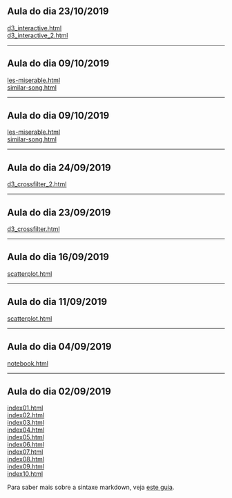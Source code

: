 
## Aula do dia 23/10/2019
[d3_interactive.html](d3_interactive/index.html)<br>
[d3_interactive_2.html](d3_interactive_2/index.html)<br>

---
## Aula do dia 09/10/2019
[les-miserable.html](d3_network/les-miserable/index.html)<br>
[similar-song.html](d3_network/similar-song/index.html)<br>

---
## Aula do dia 09/10/2019
[les-miserable.html](d3_network/les-miserable/index.html)<br>
[similar-song.html](d3_network/similar-song/index.html)<br>

---
## Aula do dia 24/09/2019
[d3_crossfilter_2.html](d3_crossfilter_2/index.html)<br>

---

## Aula do dia 23/09/2019
[d3_crossfilter.html](d3_crossfilter/index.html)<br>

---

## Aula do dia 16/09/2019
[scatterplot.html](d3_update/scatterplot.html)<br>

---

## Aula do dia 11/09/2019
[scatterplot.html](d3_scale/scatterplot.html)<br>

---

## Aula do dia 04/09/2019
[notebook.html](d3_intro/notebook.html)<br>

---

## Aula do dia 02/09/2019

[index01.html](basic/index01.html)<br>
[index02.html](basic/index02.html)<br>
[index03.html](basic/index03.html)<br>
[index04.html](basic/index04.html)<br>
[index05.html](basic/index05.html)<br>
[index06.html](basic/index06.html)<br>
[index07.html](basic/index07.html)<br>
[index08.html](basic/index08.html)<br>
[index09.html](basic/index09.html)<br>
[index10.html](basic/index10.html)<br>


Para saber mais sobre a sintaxe markdown, veja [este guia](https://guides.github.com/features/mastering-markdown/).